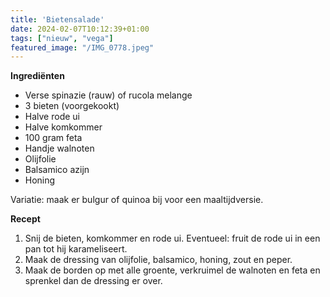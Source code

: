 ```yaml
---
title: 'Bietensalade'
date: 2024-02-07T10:12:39+01:00
tags: ["nieuw", "vega"]
featured_image: "/IMG_0778.jpeg"
---
```


**Ingrediënten**
- Verse spinazie (rauw) of rucola melange
- 3 bieten (voorgekookt)
- Halve rode ui 
- Halve komkommer
- 100 gram feta 
- Handje walnoten 
- Olijfolie
- Balsamico azijn
- Honing

Variatie: maak er bulgur of quinoa bij voor een maaltijdversie.

**Recept**
1. Snij de bieten, komkommer en rode ui. Eventueel: fruit de rode ui in een pan tot hij karameliseert.
2. Maak de dressing van olijfolie, balsamico, honing, zout en peper.
3. Maak de borden op met alle groente, verkruimel de walnoten en feta en sprenkel dan de dressing er over.